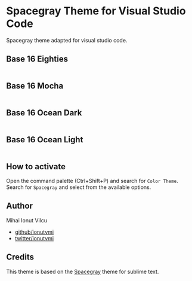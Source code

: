 # Spacegray Theme for Visual Studio Code
Spacegray theme adapted for visual studio code.

## Base 16 Eighties
<img src="https://raw.githubusercontent.com/ionutvmi/spacegray-vscode/master/screenshots/eighties.png" alt="" />

## Base 16 Mocha
<img src="https://raw.githubusercontent.com/ionutvmi/spacegray-vscode/master/screenshots/mocha.png" alt="" />

## Base 16 Ocean Dark
<img src="https://raw.githubusercontent.com/ionutvmi/spacegray-vscode/master/screenshots/ocean.png" alt="" />

## Base 16 Ocean Light
<img src="https://raw.githubusercontent.com/ionutvmi/spacegray-vscode/master/screenshots/ocean-light.png" alt="" />

## How to activate
Open the command palette (Ctrl+Shift+P) and search for `Color Theme`.  
Search for `Spacegray` and select from the available options.

## Author
Mihai Ionut Vilcu
 
+ [github/ionutvmi](https://github.com/ionutvmi)
+ [twitter/ionutvmi](http://twitter.com/ionutvmi)

## Credits
This theme is based on the [Spacegray](https://github.com/kkga/spacegray) theme for sublime text.

